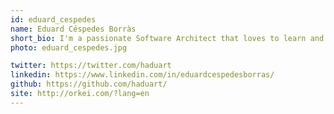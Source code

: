 ```yaml
---
id: eduard_cespedes
name: Eduard Céspedes Borràs
short_bio: I'm a passionate Software Architect that loves to learn and that enjoys being out of the comfort zone, being faced with a great challenge and having to overcome it to achieve the goal!  That's why I've been CTO in Belgium, I've created and streaming platform for an Australian company, I've worked as a senior frontend developer for a New Zealand company, I've done trainings for an Argentinian company and I've advised one of the biggest companies in Singapore. I'm good at what I do because I love what I do, and you can see it in how I work.
photo: eduard_cespedes.jpg

twitter: https://twitter.com/haduart
linkedin: https://www.linkedin.com/in/eduardcespedesborras/
github: https://github.com/haduart/
site: http://orkei.com/?lang=en
---
```

